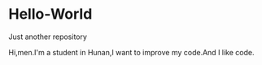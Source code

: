 # Hello-World
Just another repository

Hi,men.I'm a student in Hunan,I want to improve my code.And I like code.

